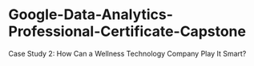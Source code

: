 # Google-Data-Analytics-Professional-Certificate-Capstone
Case Study 2: How Can a Wellness Technology Company Play It Smart?
